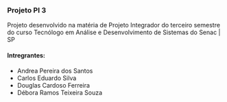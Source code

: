 ### Projeto PI 3
Projeto desenvolvido na matéria de Projeto Integrador do terceiro semestre do curso Tecnólogo em Análise e Desenvolvimento de Sistemas do Senac | SP

#### Intregrantes:
- Andrea Pereira dos Santos
- Carlos Eduardo Silva 
- Douglas Cardoso Ferreira
- Débora Ramos Teixeira Souza
